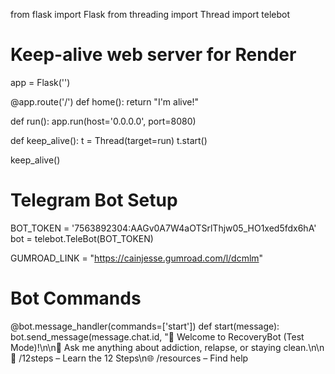from flask import Flask
from threading import Thread
import telebot

# Keep-alive web server for Render
app = Flask('')

@app.route('/')
def home():
    return "I'm alive!"

def run():
    app.run(host='0.0.0.0', port=8080)

def keep_alive():
    t = Thread(target=run)
    t.start()

keep_alive()

# Telegram Bot Setup
BOT_TOKEN = '7563892304:AAGv0A7W4aOTSrlThjw05_HO1xed5fdx6hA'
bot = telebot.TeleBot(BOT_TOKEN)

GUMROAD_LINK = "https://cainjesse.gumroad.com/l/dcmlm"

# Bot Commands
@bot.message_handler(commands=['start'])
def start(message):
    bot.send_message(message.chat.id,
        "👋 Welcome to RecoveryBot (Test Mode)!\n\n💬 Ask me anything about addiction, relapse, or staying clean.\n\n📘 /12steps – Learn the 12 Steps\n🌐 /resources – Find help
